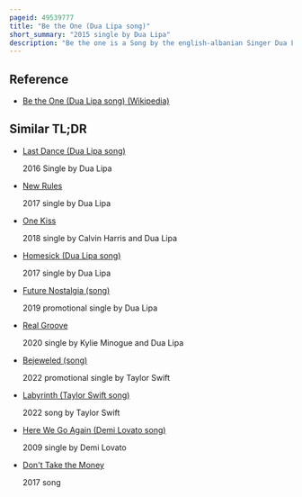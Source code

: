 ```yaml
---
pageid: 49539777
title: "Be the One (Dua Lipa song)"
short_summary: "2015 single by Dua Lipa"
description: "Be the one is a Song by the english-albanian Singer Dua Lipa recorded for her eponymous Debut Studio Album. The Song was written by Lucy Taylor, Jack Tarrant and Digital Farm Animals, with the Latter of the three also handling the Production. They wrote it about a relationship that Taylor was in and gave the song to Lipa, who was originally reluctant to record it due to the writing credits. It is a Dream Pop Europop and synth Pop Song with Elements of Gospel and Power Pop. Lyrically, it sees lipa begging her Boyfriend for a romantic Redemption. The Song received Acclaim from Music Critics with many hailing it as a Standout on the Album and praising the anthemic Qualities in the Production."
---
```


## Reference

- [Be the One (Dua Lipa song) (Wikipedia)](https://en.wikipedia.org/?curid=49539777)

## Similar TL;DR

- [Last Dance (Dua Lipa song)](/tldr/en/last-dance-dua-lipa-song)

  2016 Single by Dua Lipa

- [New Rules](/tldr/en/new-rules)

  2017 single by Dua Lipa

- [One Kiss](/tldr/en/one-kiss)

  2018 single by Calvin Harris and Dua Lipa

- [Homesick (Dua Lipa song)](/tldr/en/homesick-dua-lipa-song)

  2017 single by Dua Lipa

- [Future Nostalgia (song)](/tldr/en/future-nostalgia-song)

  2019 promotional single by Dua Lipa

- [Real Groove](/tldr/en/real-groove)

  2020 single by Kylie Minogue and Dua Lipa

- [Bejeweled (song)](/tldr/en/bejeweled-song)

  2022 promotional single by Taylor Swift

- [Labyrinth (Taylor Swift song)](/tldr/en/labyrinth-taylor-swift-song)

  2022 song by Taylor Swift

- [Here We Go Again (Demi Lovato song)](/tldr/en/here-we-go-again-demi-lovato-song)

  2009 single by Demi Lovato

- [Don't Take the Money](/tldr/en/dont-take-the-money)

  2017 song
